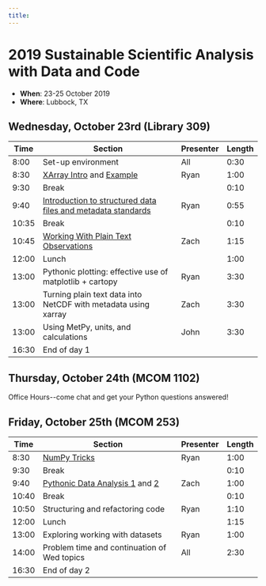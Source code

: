 ```yaml
---
title:
---
```

# 2019 Sustainable Scientific Analysis with Data and Code

- **When**: 23-25 October 2019
- **Where**: Lubbock, TX

## Wednesday, October 23rd (Library 309)

|  Time | Section                                      | Presenter   | Length |
|-------|----------------------------------------------|-------------|--------|
|  8:00 | Set-up environment                           | All         |  0:30  |
|  8:30 | [XArray Intro](https://github.com/Unidata/python-workshop/blob/master/notebooks/XArray/XArray%20Introduction.ipynb) and [Example](http://unidata.github.io/python-gallery/examples/xarray_500hPa_map.html#sphx-glr-examples-xarray-500hpa-map-py)                   | Ryan         |  1:00  |
|  9:30 | Break                                        |             |  0:10  |
|  9:40 | [Introduction to structured data files and metadata standards](https://github.com/Unidata/python-workshop/blob/master/notebooks/XArray/XArray%20and%20CF.ipynb)              | Ryan      |  0:55  |
| 10:35 | Break                                        |             |  0:10  |
| 10:45 | [Working With Plain Text Observations](https://github.com/Unidata/python-workshop/blob/master/notebooks/Surface_Data/Advanced%20StationPlots%20with%20Mesonet%20Data.ipynb)                               | Zach        |  1:15  |
| 12:00 | Lunch                                        |             |  1:00  |
| 13:00 | Pythonic plotting: effective use of matplotlib + cartopy         | Ryan        |  3:30  |
| 13:00 | Turning plain text data into NetCDF with metadata using xarray         | Zach        |  3:30  |
| 13:00 | Using MetPy, units, and calculations         | John        |  3:30  |
| 16:30 | End of day 1                                 |             |        |

## Thursday, October 24th (MCOM 1102)
Office Hours--come chat and get your Python questions answered!

## Friday, October 25th (MCOM 253)

|  Time | Section                                      | Presenter   | Length |
|-------|----------------------------------------------|-------------|--------|
|  8:30 | [NumPy Tricks](https://github.com/Unidata/python-workshop/blob/master/notebooks/NumPy/Intermediate%20NumPy.ipynb)                       | Ryan        |  1:00  |
|  9:30 | Break                                        |             |  0:10  |
|  9:40 | [Pythonic Data Analysis 1](https://github.com/Unidata/python-workshop/blob/master/notebooks/Pythonic_Data_Analysis/Pythonic%20Data%20Analysis.ipynb) and [2](https://github.com/Unidata/python-workshop/blob/master/notebooks/Pythonic_Data_Analysis/Advanced%20Pythonic%20Data%20Analysis.ipynb)              | Zach        |  1:00  |
| 10:40 | Break                                        |             |  0:10  |
| 10:50 | Structuring and refactoring code             | Ryan        |  1:10  |
| 12:00 | Lunch                                        |             |  1:15  |
| 13:00 | Exploring working with datasets              | Ryan        |  1:00  |
| 14:00 | Problem time and continuation of Wed topics  | All         |  2:30  |
| 16:30 | End of day 2                                 |             |        |